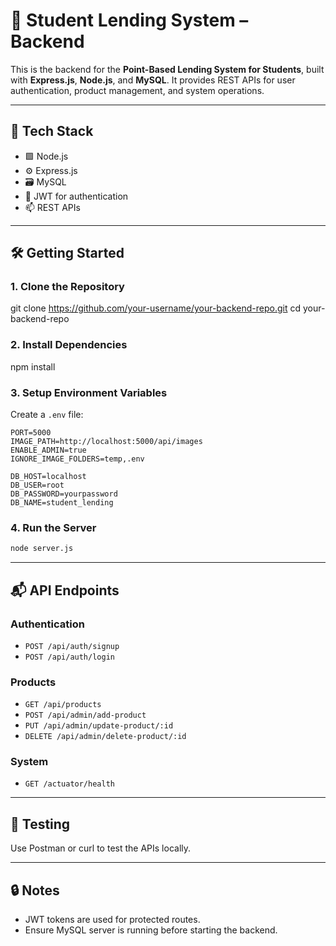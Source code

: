 # 🧠 Student Lending System – Backend

This is the backend for the **Point-Based Lending System for Students**, built with **Express.js**, **Node.js**, and **MySQL**. It provides REST APIs for user authentication, product management, and system operations.

---

## 🚀 Tech Stack

- 🟩 Node.js
- ⚙️ Express.js
- 🗃️ MySQL
- 🔐 JWT for authentication
- 📫 REST APIs

---


## 🛠️ Getting Started

### 1. Clone the Repository

git clone https://github.com/your-username/your-backend-repo.git
cd your-backend-repo

### 2. Install Dependencies

npm install

### 3. Setup Environment Variables

Create a `.env` file:

```
PORT=5000
IMAGE_PATH=http://localhost:5000/api/images
ENABLE_ADMIN=true
IGNORE_IMAGE_FOLDERS=temp,.env

DB_HOST=localhost
DB_USER=root
DB_PASSWORD=yourpassword
DB_NAME=student_lending

```

### 4. Run the Server

```bash
node server.js
```

---

## 📬 API Endpoints

### Authentication

- `POST /api/auth/signup`
- `POST /api/auth/login`

### Products

- `GET /api/products`
- `POST /api/admin/add-product`
- `PUT /api/admin/update-product/:id`
- `DELETE /api/admin/delete-product/:id`

### System

- `GET /actuator/health`

---

## 🧪 Testing

Use Postman or curl to test the APIs locally.

---

## 🔒 Notes

- JWT tokens are used for protected routes.
- Ensure MySQL server is running before starting the backend.

